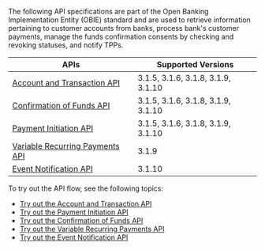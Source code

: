 The following API specifications are part of the Open Banking Implementation Entity (OBIE) standard and are used to retrieve 
information pertaining to customer accounts from banks, process bank's customer payments, manage the funds confirmation consents 
by checking and revoking statuses, and notify TPPs.

| APIs                                                           | Supported Versions                 |
|------------------------------------------------------------------|------------------------------------|
| [Account and Transaction API](account-and-transaction-api.md)    | 3.1.5, 3.1.6, 3.1.8, 3.1.9, 3.1.10 |
| [Confirmation of Funds API](payment-initiation-api.md)           | 3.1.5, 3.1.6, 3.1.8, 3.1.9, 3.1.10 |
| [Payment Initiation API](confirmation-of-funds-api.md)           | 3.1.5, 3.1.6, 3.1.8, 3.1.9, 3.1.10 |
| [Variable Recurring Payments API](variable-recurring-payments.md)| 3.1.9                              |
| [Event Notification API](event-notification-api.md)              | 3.1.10                             |

To try out the API flow, see the following topics:

- [Try out the Account and Transaction API](../try-out/account-and-transaction-flow.md)
- [Try out the Payment Initiation API](../try-out/payment-initiation-flow.md)
- [Try out the Confirmation of Funds API](../try-out/confirmation-of-funds-flow.md)
- [Try out the Variable Recurring Payments API](../try-out/variable-recurring-payments-flow.md)
- [Try out the Event Notification API](../try-out/event-notification-api.md)
